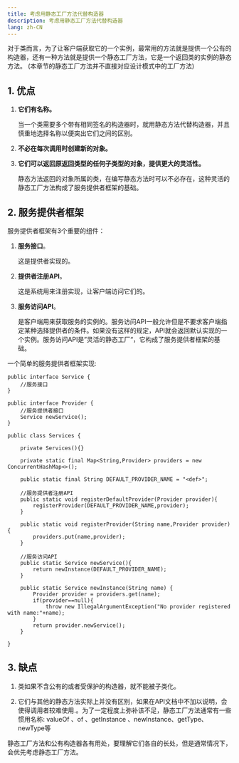 ```yaml
---
title: 考虑用静态工厂方法代替构造器
description: 考虑用静态工厂方法代替构造器
lang: zh-CN
---
```


对于类而言，为了让客户端获取它的一个实例，最常用的方法就是提供一个公有的构造器，还有一种方法就是提供一个静态工厂方法，它是一个返回类的实例的静态方法。 (本章节的静态工厂方法并不直接对应设计模式中的工厂方法)


## 1. 优点

1. **它们有名称。**

   当一个类需要多个带有相同签名的构造器时，就用静态方法代替构造器，并且慎重地选择名称以便突出它们之间的区别。

2. **不必在每次调用时创建新的对象。**

3. **它们可以返回原返回类型的任何子类型的对象，提供更大的灵活性。**

   静态方法返回的对象所属的类，在编写静态方法时可以不必存在，这种灵活的静态工厂方法构成了服务提供者框架的基础。



## 2. 服务提供者框架

服务提供者框架有3个重要的组件：

1. **服务接口**。

   这是提供者实现的。

2. **提供者注册API**。

   这是系统用来注册实现，让客户端访问它们的。

3. **服务访问API**。

   是客户端用来获取服务的实例的。服务访问API一般允许但是不要求客户端指定某种选择提供者的条件。如果没有这样的规定，API就会返回默认实现的一个实例。服务访问API是”灵活的静态工厂“，它构成了服务提供者框架的基础。



一个简单的服务提供者框架实现: 

```
public interface Service {
    //服务接口
}

public interface Provider {
    //服务提供者接口
    Service newService();
}

public class Services {

    private Services(){}

    private static final Map<String,Provider> providers = new ConcurrentHashMap<>();

    public static final String DEFAULT_PROVIDER_NAME = "<def>";

    //服务提供者注册API
    public static void registerDefaultProvider(Provider provider){
        registerProvider(DEFAULT_PROVIDER_NAME,provider);
    }

    public static void registerProvider(String name,Provider provider){
        providers.put(name,provider);
    }

    //服务访问API
    public static Service newService(){
        return newInstance(DEFAULT_PROVIDER_NAME);
    }

    public static Service newInstance(String name) {
        Provider provider = providers.get(name);
        if(provider==null){
            throw new IllegalArgumentException("No provider registered with name:"+name);
        }
        return provider.newService();
    }

}
```



## 3. 缺点

1. 类如果不含公有的或者受保护的构造器，就不能被子类化。

2. 它们与其他的静态方法实际上并没有区别，如果在API文档中不加以说明，会使得调用者较难使用.。为了一定程度上弥补该不足，静态工厂方法通常有一些惯用名称: valueOf 、of 、getInstance 、newInstance、getType、newType等




静态工厂方法和公有构造器各有用处，要理解它们各自的长处，但是通常情况下，会优先考虑静态工厂方法。
